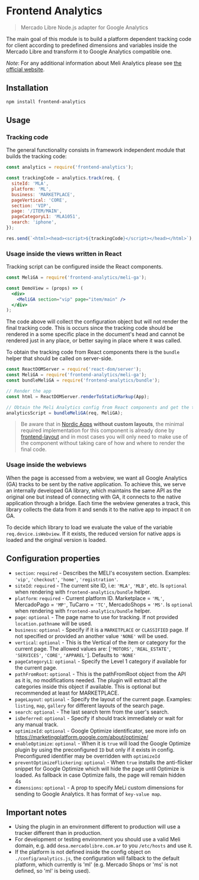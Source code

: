 # Frontend Analytics

> Mercado Libre Node.js adapter for Google Analytics

The main goal of this module is to build a platform dependent tracking
 code for client according to predefined dimensions and variables inside
 the Mercado Libre and transform it to Google Analytics compatible one.

*Note*: For any additional information about Meli Analytics please see
 [the official website](https://sites.google.com/mercadolibre.com/baanalytics/home).

## Installation

```bash
npm install frontend-analytics
```

## Usage

### Tracking code

The general functionality consists in framework independent module that
 builds the tracking code:

```js
const analytics = require('frontend-analytics');

const trackingCode = analytics.track(req, {
  siteId: 'MLA',
  platform: 'ML',
  business: 'MARKETPLACE',
  pageVertical: 'CORE',
  section: 'VIP',
  page: '/ITEM/MAIN',
  pageCategoryL1: 'MLA1051',
  search: 'iphone',
});

res.send(`<html><head><script>${trackingCode}</script></head></html>`);
```

### Usage inside the views written in React

Tracking script can be configured inside the React components.
```jsx
const MeliGA = require('frontend-analytics/meli-ga');

const DemoView = (props) => (
  <div>
    <MeliGA section="vip" page="item/main" />
  </div>
);
```

The code above will collect the configuration object but will not render
 the final tracking code. This is occurs since the tracking code
 should be rendered in a some specific place in the document's head and
 cannot be rendered just in any place, or better saying in place where
 it was called.

To obtain the tracking code from React components there is the `bundle`
 helper that should be called on server-side.

```jsx
const ReactDOMServer = require('react-dom/server');
const MeliGA = require('frontend-analytics/meli-ga');
const bundleMeliGA = require('frontend-analytics/bundle');

// Render the app
const html = ReactDOMServer.renderToStaticMarkup(App);

// Obtain the Meli Analytics config from React components and get the tracking code
analyticsScript = bundleMeliGA(req, MeliGA);
```

> Be aware that in [Nordic Apps](https://github.com/mercadolibre/frontend-nordic/) **without custom layouts**, the minimal required implementation for this component is already done by [frontend-layout](https://github.com/mercadolibre/frontend-layout) and in most cases you will only need to make use of the component without taking care of how and where to render the final code.

### Usage inside the webviews

When the page is accessed from a webview, we want all Google Analytics (GA) tracks to be sent by the native application. To achieve this, we serve an internally developed GA library, which maintains the same API as the original one but instead of connecting with GA, it connects to the native application through a bridge. Each time the webview generates a track, this library collects the data from it and sends it to the native app to impact it on GA.

To decide which library to load we evaluate the value of the variable `req.device.isWebview`. If it exists, the reduced version for native apps is loaded and the original version is loaded.

## Configuration properties

- `section`: `required` - Describes the MELI's ecosystem section. Examples: `'vip'`, `'checkout'`, `'home'`, `'registration'`.
- `siteId`: `required` - The current site ID, i.e: `'MLA'`, `'MLB'`, etc. Is `optional` when rendering with `frontend-analytics/bundle` helper.
- `platform`: `required` - Current platform ID. Marketplace = `'ML'`, MercadoPago = `'MP'`, TuCarro = `'TC'`, MercadoShops = `'MS'`. Is `optional` when rendering with `frontend-analytics/bundle` helper.
- `page`: `optional` - The page name to use for tracking. If not provided `location.pathname` will be used.
- `business`: `optional` - Specify if it is a `MARKETPLACE` or `CLASSIFIED` page. If not specified or provided an another value `'NONE'` will be used.
- `vertical`: `optional` - This is the Vertical of the item or category for the current page. The allowed values are: [`'MOTORS'`, `'REAL_ESTATE'`, `'SERVICES'`, `'CORE'`, `'APPAREL'`]. Defaults to `'NONE'`
- `pageCategoryL1`: `optional` - Specify the Level 1 category if available for the current page.
- `pathFromRoot`: `optional` - This is the pathFromRoot object from the API as it is, no modifications needed. The plugin will extract all the categories inside this object if available. This is optional but recommended at least for MARKETPLACE.
- `pageLayout`: `optional` - Specify the layout of the current page. Examples: `listing`, `map`, `gallery` for different layouts of the search page.
- `search`: `optional` - The last search term from the user's search.
- `isDeferred`: `optional` - Specify if should track immediately or wait for any manual track. 
- `optimizeId`: `optional` - Google Optimize identificator, see more info on https://marketingplatform.google.com/about/optimize/
- `enableOptimize`: `optional` - When it is `true` will load the Google Optimize plugin by using the preconfigured `ID` but only if it exists in config. Preconfigured identifier may be overridden with `optimizeId`
- `preventOptimizeFlickering`: `optional` - When `true` installs the anti-flicker snippet for Google Optimize which will hide the page until Optimize is loaded. As fallback in case Optimize fails, the page will remain hidden 4s
- `dimensions`: `optional` - A prop to specify MeLi custom dimensions for sending to Google Analytics. It has format of `key-value map`.

## Important notes

- Using the plugin in an environment different to production will use a tracker different than in production.
- For development or testing environment you should use a valid Meli domain, e.g. add `desa.mercadolibre.com.ar` to you `/etc/hosts` and use it.
- If the platform is not defined inside the config object on `./config/analytics.js`, the configuration will fallback to the default platform, which currently is 'ml' (e.g. Mercado Shops or 'ms' is not defined, so 'ml' is being used).
